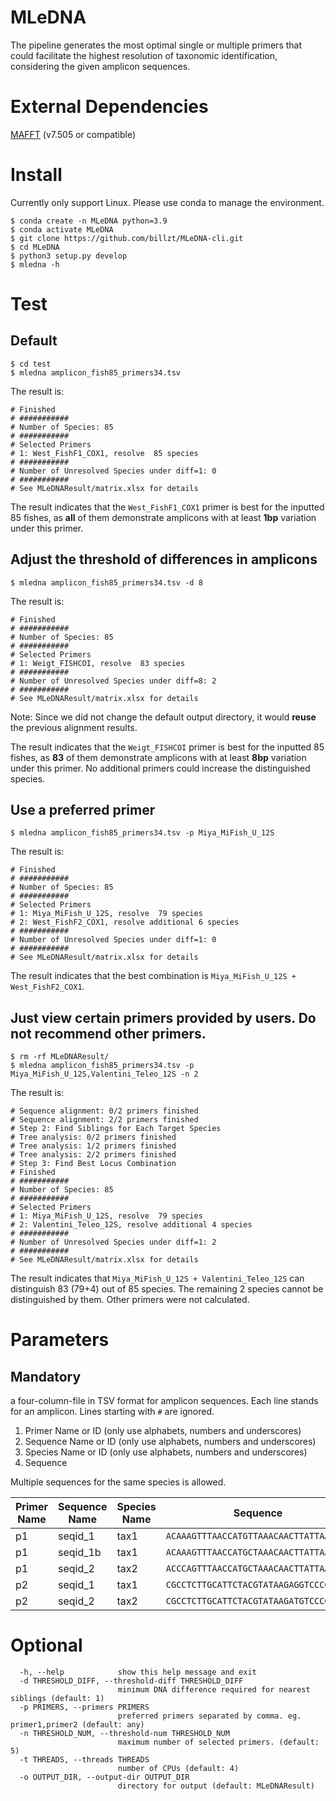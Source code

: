 # MLeDNA

The pipeline generates the most optimal single or multiple primers that could facilitate the highest resolution of taxonomic identification, considering the given amplicon sequences.

# External Dependencies
[MAFFT](https://mafft.cbrc.jp/alignment/software/) (v7.505 or compatible)

# Install
Currently only support Linux. Please use conda to manage the environment.
```
$ conda create -n MLeDNA python=3.9
$ conda activate MLeDNA
$ git clone https://github.com/billzt/MLeDNA-cli.git
$ cd MLeDNA
$ python3 setup.py develop
$ mledna -h
```

# Test
## Default
```
$ cd test
$ mledna amplicon_fish85_primers34.tsv 
```
The result is:
```
# Finished
# ###########
# Number of Species: 85
# ###########
# Selected Primers
# 1: West_FishF1_COX1, resolve  85 species
# ###########
# Number of Unresolved Species under diff=1: 0
# ###########
# See MLeDNAResult/matrix.xlsx for details
```
The result indicates that the `West_FishF1_COX1` primer is best for the inputted 85 fishes, as **all** of them demonstrate amplicons with at least **1bp** variation under this primer.
## Adjust the threshold of differences in amplicons
```
$ mledna amplicon_fish85_primers34.tsv -d 8
```
The result is:
```
# Finished
# ###########
# Number of Species: 85
# ###########
# Selected Primers
# 1: Weigt_FISHCOI, resolve  83 species
# ###########
# Number of Unresolved Species under diff=8: 2
# ###########
# See MLeDNAResult/matrix.xlsx for details
```
Note: Since we did not change the default output directory, it would **reuse** the previous alignment results.

The result indicates that the `Weigt_FISHCOI` primer is best for the inputted 85 fishes, as **83** of them demonstrate amplicons with at least **8bp** variation under this primer. No additional primers could increase the distinguished species.

## Use a preferred primer
```
$ mledna amplicon_fish85_primers34.tsv -p Miya_MiFish_U_12S
```
The result is:
```
# Finished
# ###########
# Number of Species: 85
# ###########
# Selected Primers
# 1: Miya_MiFish_U_12S, resolve  79 species
# 2: West_FishF2_COX1, resolve additional 6 species
# ###########
# Number of Unresolved Species under diff=1: 0
# ###########
# See MLeDNAResult/matrix.xlsx for details
```

The result indicates that the best combination is `Miya_MiFish_U_12S + West_FishF2_COX1`.

## Just view certain primers provided by users. Do not recommend other primers.
```
$ rm -rf MLeDNAResult/
$ mledna amplicon_fish85_primers34.tsv -p Miya_MiFish_U_12S,Valentini_Teleo_12S -n 2
```
The result is:
```
# Sequence alignment: 0/2 primers finished
# Sequence alignment: 2/2 primers finished
# Step 2: Find Siblings for Each Target Species
# Tree analysis: 0/2 primers finished
# Tree analysis: 1/2 primers finished
# Tree analysis: 2/2 primers finished
# Step 3: Find Best Locus Combination
# Finished
# ###########
# Number of Species: 85
# ###########
# Selected Primers
# 1: Miya_MiFish_U_12S, resolve  79 species
# 2: Valentini_Teleo_12S, resolve additional 4 species
# ###########
# Number of Unresolved Species under diff=1: 2
# ###########
# See MLeDNAResult/matrix.xlsx for details
```
The result indicates that `Miya_MiFish_U_12S + Valentini_Teleo_12S` can distinguish 83 (79+4) out of 85 species. The remaining 2 species cannot be distinguished by them. Other primers were not calculated.

# Parameters
## Mandatory
a four-column-file in TSV format for amplicon sequences. Each line stands for an amplicon. Lines starting with `#` are ignored.
1. Primer Name or ID (only use alphabets, numbers and underscores)
2. Sequence Name or ID (only use alphabets, numbers and underscores)
3. Species Name or ID (only use alphabets, numbers and underscores)
4. Sequence

Multiple sequences for the same species is allowed.

| Primer Name  | Sequence Name | Species Name | Sequence |
| ------------- | ------------- | ------------- |------------- |
| p1  | seqid_1  | tax1 | `ACAAAGTTTAACCATGTTAAACAACTTATTAAAGA`
| p1  | seqid_1b  | tax1 | `ACAAAGTTTAACCATGCTAAACAACTTATTAAAGA`
| p1  | seqid_2  | tax2 | `ACCCAGTTTAACCATGCTAAACAACTTATTAAAGA`
| p2  | seqid_1  | tax1 | `CGCCTCTTGCATTCTACGTATAAGAGGTCCCGCCTG`
| p2  | seqid_2  | tax2 | `CGCCTCTTGCATTCTACGTATAAGATGTCCCGCCTG`


# Optional
```
  -h, --help            show this help message and exit
  -d THRESHOLD_DIFF, --threshold-diff THRESHOLD_DIFF
                        minimum DNA difference required for nearest siblings (default: 1)
  -p PRIMERS, --primers PRIMERS
                        preferred primers separated by comma. eg. primer1,primer2 (default: any)
  -n THRESHOLD_NUM, --threshold-num THRESHOLD_NUM
                        maximum number of selected primers. (default: 5)
  -t THREADS, --threads THREADS
                        number of CPUs (default: 4)
  -o OUTPUT_DIR, --output-dir OUTPUT_DIR
                        directory for output (default: MLeDNAResult)
```




